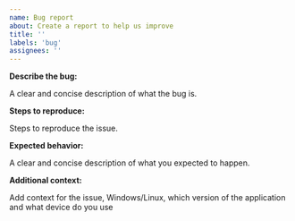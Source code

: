 ```yaml
---
name: Bug report
about: Create a report to help us improve
title: ''
labels: 'bug'
assignees: ''
---
```


**Describe the bug:**

A clear and concise description of what the bug is.

**Steps to reproduce:**

Steps to reproduce the issue.

**Expected behavior:**

A clear and concise description of what you expected to happen.

**Additional context:**

Add context for the issue, Windows/Linux, which version of the application and what device do you use

